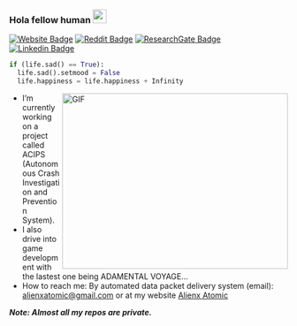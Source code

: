 ### Hola fellow human  <img src="https://media.giphy.com/media/hvRJCLFzcasrR4ia7z/giphy.gif" width="25">


[![Website Badge](https://img.shields.io/badge/Website-3b5998?style=for-the-badge&logo=google-chrome&logoColor=white)](http://alienxatomic.ml/)
[![Reddit Badge](https://img.shields.io/badge/Reddit-FF4500?style=for-the-badge&logo=reddit&logoColor=white)](https://www.reddit.com/user/The_Aroson)
[![ResearchGate Badge](https://img.shields.io/badge/ResearchGate-2ed9b9?style=for-the-badge&logo=researchgate&logoColor=white)](https://www.researchgate.net/profile/Alex-Gijo)
[![Linkedin Badge](https://img.shields.io/badge/-LinkedIn-0e76a8?style=for-the-badge&logo=Linkedin&logoColor=white)](https://www.linkedin.com/in/alex-gijo)

```python
if (life.sad() == True):
  life.sad().setmood = False
  life.happiness = life.happiness + Infinity
```




<img align="right" alt="GIF" src="https://i.pinimg.com/originals/e4/26/70/e426702edf874b181aced1e2fa5c6cde.gif" width="408" height="318"/>

- I’m currently working on a project called ACIPS (Autonomous Crash Investigation and Prevention System).
- I also drive into game development with the lastest one being ADAMENTAL VOYAGE...
- How to reach me: By automated data packet delivery system (email): alienxatomic@gmail.com or at my website [Alienx Atomic](http://alienxatomic.ml/)

***Note: Almost all my repos are private.***



<!--**Aroson1/Aroson1** is a ✨ _special_ ✨ repository because its `README.md` (this file) appears on your GitHub profile.-->
